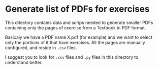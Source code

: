 # Generate list of PDFs for exercises

This ditectory contains data and scrips needed to generate smaller PDFs containing only the pages of exercise from a Textbook in PDF format.

Basicaly we have a PDF name X.pdf (for example) and we want to select only the portions of it that have exercises.
All the pages are manually configured, and reside in `.csv` files.

I suggest you to look for `.csv` files and `.py` files in this directory to understand better.
